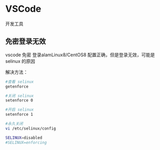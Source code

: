 # VSCode
开发工具

## 免密登录无效
vscode 免密 登录alamLinux8/CentOS8 配置正确，但是登录无效，可能是selinux 的原因

解决方法：

```bash
#查看 selinux
getenforce

#关闭 selinux
setenforce 0

#开启 selinux
setenforce 1

#永久关闭
vi /etc/selinux/config

SELINUX=disabled
#SELINUX=enforcing

```

